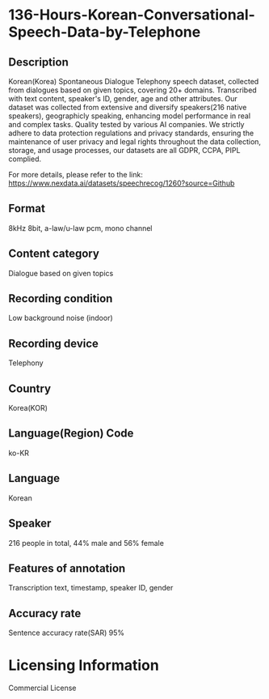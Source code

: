 # 136-Hours-Korean-Conversational-Speech-Data-by-Telephone

## Description
Korean(Korea) Spontaneous Dialogue Telephony speech dataset, collected from dialogues based on given topics, covering 20+ domains. Transcribed with text content, speaker's ID, gender, age and other attributes. Our dataset was collected from extensive and diversify speakers(216 native speakers), geographicly speaking, enhancing model performance in real and complex tasks. Quality tested by various AI companies. We strictly adhere to data protection regulations and privacy standards, ensuring the maintenance of user privacy and legal rights throughout the data collection, storage, and usage processes, our datasets are all GDPR, CCPA, PIPL complied.

For more details, please refer to the link: https://www.nexdata.ai/datasets/speechrecog/1260?source=Github


## Format
8kHz 8bit, a-law/u-law pcm, mono channel
## Content category
Dialogue based on given topics
## Recording condition
Low background noise (indoor)
## Recording device
Telephony
## Country
Korea(KOR)
## Language(Region) Code
ko-KR
## Language
Korean
## Speaker
216 people in total, 44% male and 56% female
## Features of annotation
Transcription text, timestamp, speaker ID, gender
## Accuracy rate
Sentence accuracy rate(SAR) 95%
# Licensing Information
Commercial License
